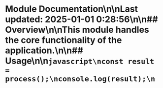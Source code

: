 # Module Documentation\n\nLast updated: 2025-01-01 0:28:56\n\n## Overview\n\nThis module handles the core functionality of the application.\n\n## Usage\n\n```javascript\nconst result = process();\nconsole.log(result);\n```
